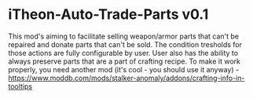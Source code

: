 # iTheon-Auto-Trade-Parts v0.1
This mod's aiming to facilitate selling weapon/armor parts that can't be repaired and donate parts that can't be sold. The condition tresholds for those actions are fully configurable by user. User also has the ability to always preserve parts that are a part of crafting recipe. To make it work properly, you need another mod (it's cool - you should use it anyway) - https://www.moddb.com/mods/stalker-anomaly/addons/crafting-info-in-tooltips
